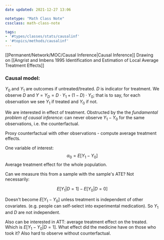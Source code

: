 ```yaml
---
date updated: 2021-12-27 13:06

notetype: "Math Class Note"
cssclass: math-class-note

tags: 
- '#types/classes/stats/causalinf'
- '#topics/methods/causalinf'
---
```


[[Permanent/Network/MOC/Causal Inference|Causal Inference]]
Drawing on [[Angrist and Imbens 1995 Identification and Estimation of Local Average Treatment Effects]]



### Causal model:
$Y_0$ and $Y_1$ are outcomes if untreated/treated. $D$ is indicator for treatment. We observe $D$ and $Y = Y_D = D\cdot Y_1 + (1-D)\cdot Y_0$; that is to say, for each observation we see $Y_1$ if treated and $Y_0$ if not. 

We are interested in effect of treatment. Obstructed by the  the _fundamental problem of causal inference_: can never observe $Y_1-Y_0$ for the same observations, i.e. the counterfactual.

Proxy counterfactual with other observations - compute average treatment effects. 

One variable of interest: 
$$\alpha_0 = E[Y_1-Y_0]$$
Average treatment effect for the whole population. 

Can we measure this from a sample with the sample's ATE? Not necessarily:

$$E[Y_1|D=1] - E[Y_0|D = 0]$$

Doesn't become $E[Y_1-Y_0]$ unless treatment is independent of other covariates. (e.g. people can self-select into experimental medication). So $Y_1$ and $D$ are not independent.

Also can be interested in ATT: average treatment effect on the treated. Which is $E[Y_1 - Y_0|D=1]$. What effect did the medicine have on those who took it? Also hard to observe without counterfactual. 
